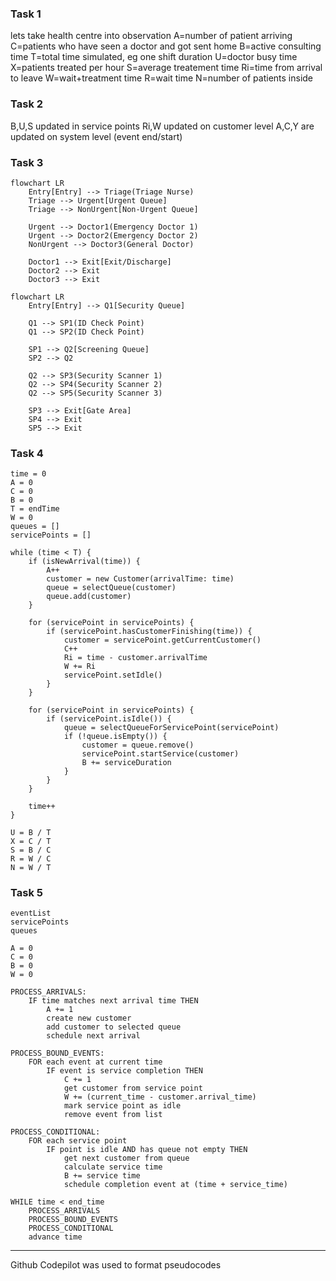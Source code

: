 ### Task 1
lets take health centre into observation
A=number of patient arriving
C=patients who have seen a doctor and got sent home
B=active consulting time
T=total time simulated, eg one shift duration
U=doctor busy time
X=patients treated per hour
S=average treatement time
Ri=time from arrival to leave
W=wait+treatment time
R=wait time
N=number of patients inside

### Task 2
B,U,S updated in service points
Ri,W updated on customer level
A,C,Y are updated on system level (event end/start)

### Task 3

```mermaid
flowchart LR
    Entry[Entry] --> Triage(Triage Nurse)
    Triage --> Urgent[Urgent Queue]
    Triage --> NonUrgent[Non-Urgent Queue]

    Urgent --> Doctor1(Emergency Doctor 1)
    Urgent --> Doctor2(Emergency Doctor 2)
    NonUrgent --> Doctor3(General Doctor)

    Doctor1 --> Exit[Exit/Discharge]
    Doctor2 --> Exit
    Doctor3 --> Exit
```

```mermaid
flowchart LR
    Entry[Entry] --> Q1[Security Queue]

    Q1 --> SP1(ID Check Point)
    Q1 --> SP2(ID Check Point)

    SP1 --> Q2[Screening Queue]
    SP2 --> Q2

    Q2 --> SP3(Security Scanner 1)
    Q2 --> SP4(Security Scanner 2)
    Q2 --> SP5(Security Scanner 3)

    SP3 --> Exit[Gate Area]
    SP4 --> Exit
    SP5 --> Exit
```

### Task 4
```
time = 0
A = 0 
C = 0 
B = 0 
T = endTime 
W = 0  
queues = []
servicePoints = []

while (time < T) {
    if (isNewArrival(time)) {
        A++
        customer = new Customer(arrivalTime: time)
        queue = selectQueue(customer)
        queue.add(customer)
    }

    for (servicePoint in servicePoints) {
        if (servicePoint.hasCustomerFinishing(time)) {
            customer = servicePoint.getCurrentCustomer()
            C++
            Ri = time - customer.arrivalTime
            W += Ri
            servicePoint.setIdle()
        }
    }

    for (servicePoint in servicePoints) {
        if (servicePoint.isIdle()) {
            queue = selectQueueForServicePoint(servicePoint)
            if (!queue.isEmpty()) {
                customer = queue.remove()
                servicePoint.startService(customer)
                B += serviceDuration
            }
        }
    }

    time++
}

U = B / T
X = C / T
S = B / C
R = W / C 
N = W / T
```

### Task 5
```
eventList
servicePoints
queues

A = 0
C = 0
B = 0
W = 0

PROCESS_ARRIVALS:
    IF time matches next arrival time THEN
        A += 1
        create new customer
        add customer to selected queue
        schedule next arrival

PROCESS_BOUND_EVENTS:
    FOR each event at current time
        IF event is service completion THEN
            C += 1
            get customer from service point
            W += (current_time - customer.arrival_time)
            mark service point as idle
            remove event from list

PROCESS_CONDITIONAL:
    FOR each service point
        IF point is idle AND has queue not empty THEN
            get next customer from queue
            calculate service time
            B += service time
            schedule completion event at (time + service_time)

WHILE time < end_time
    PROCESS_ARRIVALS
    PROCESS_BOUND_EVENTS
    PROCESS_CONDITIONAL
    advance time
```

---
Github Codepilot was used to format pseudocodes